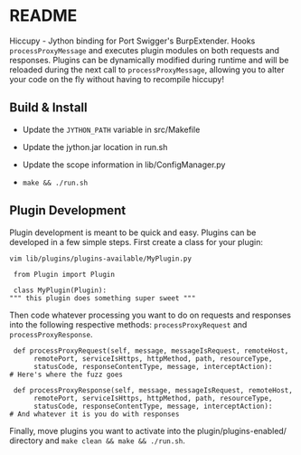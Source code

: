 README
======

Hiccupy - Jython binding for Port Swigger's BurpExtender. Hooks
`processProxyMessage` and executes plugin modules on both requests and
responses. Plugins can be dynamically modified during runtime and will be
reloaded during the next call to `processProxyMessage`, allowing you to alter
your code on the fly without having to recompile hiccupy!

Build & Install
---------------

* Update the `JYTHON_PATH` variable in src/Makefile

* Update the jython.jar location in run.sh

* Update the scope information in lib/ConfigManager.py

* `make && ./run.sh`

Plugin Development
---------------

Plugin development is meant to be quick and easy. Plugins can be developed in
a few simple steps. First create a class for your plugin:

`vim lib/plugins/plugins-available/MyPlugin.py`

     from Plugin import Plugin

     class MyPlugin(Plugin):
	""" this plugin does something super sweet """

Then code whatever processing you want to do on requests and responses into
the following respective methods: `processProxyRequest` and `processProxyResponse`.

     def processProxyRequest(self, message, messageIsRequest, remoteHost,
		  remotePort, serviceIsHttps, httpMethod, path, resourceType,
		  statusCode, responseContentType, message, interceptAction):
	# Here's where the fuzz goes
    
     def processProxyResponse(self, message, messageIsRequest, remoteHost,
		  remotePort, serviceIsHttps, httpMethod, path, resourceType,
		  statusCode, responseContentType, message, interceptAction):
	# And whatever it is you do with responses

Finally, move plugins you want to activate into the plugin/plugins-enabled/
directory and `make clean && make && ./run.sh`.

